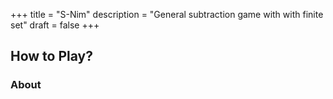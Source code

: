 +++
title = "S-Nim"
description = "General subtraction game with with finite set"
draft = false
+++

## How to Play?

### About
